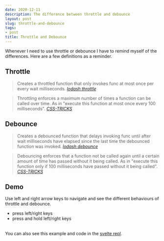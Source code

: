 ```yaml
---
date: 2020-12-11
description: The difference between throttle and debounce
layout: post
slug: throttle-and-debounce
tags:
- post
title: Throttle and Debounce
---
```


Whenever I need to use throttle or debounce I have to remind myself of the differences. Here are a few definitions as a reminder.

## Throttle

> Creates a throttled function that only invokes func at most once per every wait milliseconds.
<cite>[lodash throttle](https://lodash.com/docs/#throttle)</cite>

> Throttling enforces a maximum number of times a function can be called over time. As in "execute this function at most once every 100 milliseconds".
<cite>[CSS-TRICKS](https://css-tricks.com/the-difference-between-throttling-and-debouncing/#throttling-enforces-a-maximum-number-of-times-a-function-can-be-called-over-time-as-in-execute-this-function-at-most-once-every-100-milliseconds)</cite>

## Debounce

> Creates a debounced function that delays invoking func until after wait milliseconds have elapsed since the last time the debounced function was invoked.
<cite>[lodash debounce](https://lodash.com/docs/#debounce)</cite>

> Debouncing enforces that a function not be called again until a certain amount of time has passed without it being called. As in "execute this function only if 100 milliseconds have passed without it being called".
<cite>[CSS-TRICKS](https://css-tricks.com/the-difference-between-throttling-and-debouncing/#debouncing-enforces-that-a-function-not-be-called-again-until-a-certain-amount-of-time-has-passed-without-it-being-called-as-in-execute-this-function-only-if-100-milliseconds-have-passed-witho)</cite>

## Demo

Use left and right arrow keys to navigate and see the different behaviours of throttle and debounce.
- press left/right keys
- press and hold left/right keys

<script>
import ThrottleDebounce from '$lib/throttle-debounce/ThrottleDebounce.svelte';
</script>
<div style="margin-top: 2rem;">
    <ThrottleDebounce/>
</div>

You can also see this example and code in the [svelte repl](https://svelte.dev/repl/bf1f010a9d664d4ebdbe0c2505f2bf26?version=3.31.0).
